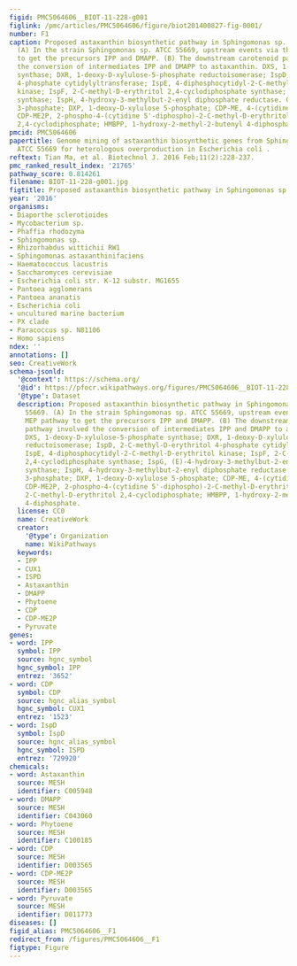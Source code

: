 ```yaml
---
figid: PMC5064606__BIOT-11-228-g001
figlink: /pmc/articles/PMC5064606/figure/biot201400827-fig-0001/
number: F1
caption: Proposed astaxanthin biosynthetic pathway in Sphingomonas sp. ATCC 55669.
  (A) In the strain Sphingomonas sp. ATCC 55669, upstream events via the MEP pathway
  to get the precursors IPP and DMAPP. (B) The downstream carotenoid pathway involved
  the conversion of intermediates IPP and DMAPP to astaxanthin. DXS, 1‐deoxy‐D‐xylulose‐5‐phosphate
  synthase; DXR, 1‐deoxy‐D‐xylulose‐5‐phosphate reductoisomerase; IspD, 2‐C‐methyl‐D‐erythritol
  4‐phosphate cytidylyltransferase; IspE, 4‐diphosphocytidyl‐2‐C‐methyl‐D‐erythritol
  kinase; IspF, 2‐C‐methyl‐D‐erythritol 2,4‐cyclodiphosphate synthase; IspG, (E)‐4‐hydroxy‐3‐methylbut‐2‐enyl‐diphosphate
  synthase; IspH, 4‐hydroxy‐3‐methylbut‐2‐enyl diphosphate reductase. G‐3‐P,D‐glyceraldehyde
  3‐phosphate; DXP, 1‐deoxy‐D‐xylulose 5‐phosphate; CDP‐ME, 4‐(cytidine 5'‐diphospho)‐2‐C‐methyl‐D‐erythritol;
  CDP‐ME2P, 2‐phospho‐4‐(cytidine 5'‐diphospho)‐2‐C‐methyl‐D‐erythritol; ME‐cPP, 2‐C‐methyl‐D‐erythritol
  2,4‐cyclodiphosphate; HMBPP, 1‐hydroxy‐2‐methyl‐2‐butenyl 4‐diphosphate.
pmcid: PMC5064606
papertitle: Genome mining of astaxanthin biosynthetic genes from Sphingomonas  sp.
  ATCC 55669 for heterologous overproduction in Escherichia coli .
reftext: Tian Ma, et al. Biotechnol J. 2016 Feb;11(2):228-237.
pmc_ranked_result_index: '21765'
pathway_score: 0.814261
filename: BIOT-11-228-g001.jpg
figtitle: Proposed astaxanthin biosynthetic pathway in Sphingomonas sp
year: '2016'
organisms:
- Diaporthe sclerotioides
- Mycobacterium sp.
- Phaffia rhodozyma
- Sphingomonas sp.
- Rhizorhabdus wittichii RW1
- Sphingomonas astaxanthinifaciens
- Haematococcus lacustris
- Saccharomyces cerevisiae
- Escherichia coli str. K-12 substr. MG1655
- Pantoea agglomerans
- Pantoea ananatis
- Escherichia coli
- uncultured marine bacterium
- PX clade
- Paracoccus sp. N81106
- Homo sapiens
ndex: ''
annotations: []
seo: CreativeWork
schema-jsonld:
  '@context': https://schema.org/
  '@id': https://pfocr.wikipathways.org/figures/PMC5064606__BIOT-11-228-g001.html
  '@type': Dataset
  description: Proposed astaxanthin biosynthetic pathway in Sphingomonas sp. ATCC
    55669. (A) In the strain Sphingomonas sp. ATCC 55669, upstream events via the
    MEP pathway to get the precursors IPP and DMAPP. (B) The downstream carotenoid
    pathway involved the conversion of intermediates IPP and DMAPP to astaxanthin.
    DXS, 1‐deoxy‐D‐xylulose‐5‐phosphate synthase; DXR, 1‐deoxy‐D‐xylulose‐5‐phosphate
    reductoisomerase; IspD, 2‐C‐methyl‐D‐erythritol 4‐phosphate cytidylyltransferase;
    IspE, 4‐diphosphocytidyl‐2‐C‐methyl‐D‐erythritol kinase; IspF, 2‐C‐methyl‐D‐erythritol
    2,4‐cyclodiphosphate synthase; IspG, (E)‐4‐hydroxy‐3‐methylbut‐2‐enyl‐diphosphate
    synthase; IspH, 4‐hydroxy‐3‐methylbut‐2‐enyl diphosphate reductase. G‐3‐P,D‐glyceraldehyde
    3‐phosphate; DXP, 1‐deoxy‐D‐xylulose 5‐phosphate; CDP‐ME, 4‐(cytidine 5'‐diphospho)‐2‐C‐methyl‐D‐erythritol;
    CDP‐ME2P, 2‐phospho‐4‐(cytidine 5'‐diphospho)‐2‐C‐methyl‐D‐erythritol; ME‐cPP,
    2‐C‐methyl‐D‐erythritol 2,4‐cyclodiphosphate; HMBPP, 1‐hydroxy‐2‐methyl‐2‐butenyl
    4‐diphosphate.
  license: CC0
  name: CreativeWork
  creator:
    '@type': Organization
    name: WikiPathways
  keywords:
  - IPP
  - CUX1
  - ISPD
  - Astaxanthin
  - DMAPP
  - Phytoene
  - CDP
  - CDP-ME2P
  - Pyruvate
genes:
- word: IPP
  symbol: IPP
  source: hgnc_symbol
  hgnc_symbol: IPP
  entrez: '3652'
- word: CDP
  symbol: CDP
  source: hgnc_alias_symbol
  hgnc_symbol: CUX1
  entrez: '1523'
- word: IspD
  symbol: IspD
  source: hgnc_alias_symbol
  hgnc_symbol: ISPD
  entrez: '729920'
chemicals:
- word: Astaxanthin
  source: MESH
  identifier: C005948
- word: DMAPP
  source: MESH
  identifier: C043060
- word: Phytoene
  source: MESH
  identifier: C100185
- word: CDP
  source: MESH
  identifier: D003565
- word: CDP-ME2P
  source: MESH
  identifier: D003565
- word: Pyruvate
  source: MESH
  identifier: D011773
diseases: []
figid_alias: PMC5064606__F1
redirect_from: /figures/PMC5064606__F1
figtype: Figure
---
```

